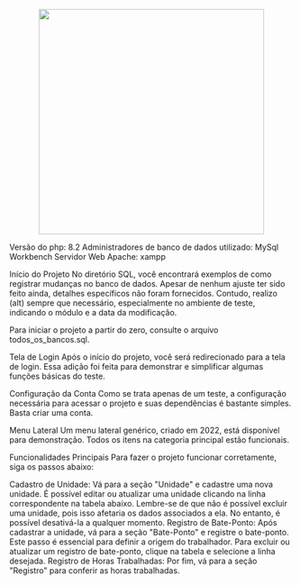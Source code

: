 <p align="center"><a href="https://www.php.net" target="_blank"><img src="https://www.php.net/images/logos/php-logo.svg" width="400"></a></p>
Versão do php: 8.2
Administradores de banco de dados utilizado: MySql Workbench
Servidor Web Apache: xampp

Início do Projeto
No diretório SQL, você encontrará exemplos de como registrar mudanças no banco de dados. Apesar de nenhum ajuste ter sido feito ainda, detalhes específicos não foram fornecidos. Contudo, realizo (alt) sempre que necessário, especialmente no ambiente de teste, indicando o módulo e a data da modificação.

Para iniciar o projeto a partir do zero, consulte o arquivo todos_os_bancos.sql.

Tela de Login
Após o início do projeto, você será redirecionado para a tela de login. Essa adição foi feita para demonstrar e simplificar algumas funções básicas do teste.

Configuração da Conta
Como se trata apenas de um teste, a configuração necessária para acessar o projeto e suas dependências é bastante simples. Basta criar uma conta.

Menu Lateral
Um menu lateral genérico, criado em 2022, está disponível para demonstração. Todos os itens na categoria principal estão funcionais.

Funcionalidades Principais
Para fazer o projeto funcionar corretamente, siga os passos abaixo:

Cadastro de Unidade: Vá para a seção "Unidade" e cadastre uma nova unidade. É possível editar ou atualizar uma unidade clicando na linha correspondente na tabela abaixo. Lembre-se de que não é possível excluir uma unidade, pois isso afetaria os dados associados a ela. No entanto, é possível desativá-la a qualquer momento.
Registro de Bate-Ponto: Após cadastrar a unidade, vá para a seção "Bate-Ponto" e registre o bate-ponto. Este passo é essencial para definir a origem do trabalhador. Para excluir ou atualizar um registro de bate-ponto, clique na tabela e selecione a linha desejada.
Registro de Horas Trabalhadas: Por fim, vá para a seção "Registro" para conferir as horas trabalhadas.



